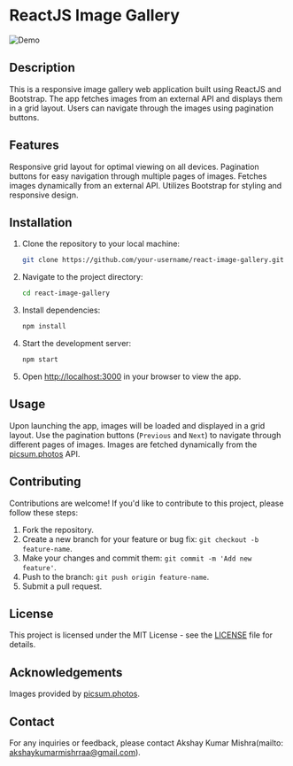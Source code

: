 
# ReactJS Image Gallery

![Demo](demo.gif) <!-- If you have a demo GIF, replace `demo.gif` with the actual file name -->

## Description

This is a responsive image gallery web application built using ReactJS and Bootstrap. The app fetches images from an external API and displays them in a grid layout. Users can navigate through the images using pagination buttons.

## Features
Responsive grid layout for optimal viewing on all devices.
Pagination buttons for easy navigation through multiple pages of images.
Fetches images dynamically from an external API.
Utilizes Bootstrap for styling and responsive design.

## Installation

1. Clone the repository to your local machine:

   ```bash
   git clone https://github.com/your-username/react-image-gallery.git
   ```

2. Navigate to the project directory:

   ```bash
   cd react-image-gallery
   ```

3. Install dependencies:

   ```bash
   npm install
   ```

4. Start the development server:

   ```bash
   npm start
   ```

5. Open [http://localhost:3000](http://localhost:3000) in your browser to view the app.

## Usage

Upon launching the app, images will be loaded and displayed in a grid layout.
Use the pagination buttons (`Previous` and `Next`) to navigate through different pages of images.
Images are fetched dynamically from the [picsum.photos](https://picsum.photos/) API.

## Contributing

Contributions are welcome! If you'd like to contribute to this project, please follow these steps:

1. Fork the repository.
2. Create a new branch for your feature or bug fix: `git checkout -b feature-name`.
3. Make your changes and commit them: `git commit -m 'Add new feature'`.
4. Push to the branch: `git push origin feature-name`.
5. Submit a pull request.

## License

This project is licensed under the MIT License - see the [LICENSE](LICENSE) file for details.

## Acknowledgements

Images provided by [picsum.photos](https://picsum.photos/).

## Contact

For any inquiries or feedback, please contact Akshay Kumar Mishra(mailto: akshaykumarmishrraa@gmail.com).
